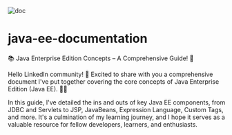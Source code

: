 
![doc](https://github.com/sandeep-patel13/java-ee-documentation/assets/94903157/d73c1577-9cfa-49b6-9bcd-a220efc3d269)


# java-ee-documentation

📚 Java Enterprise Edition Concepts – A Comprehensive Guide! 🚀

Hello LinkedIn community! 👋 Excited to share with you a comprehensive document I've put together covering the core concepts of Java Enterprise Edition (Java EE). 📖✨

In this guide, I've detailed the ins and outs of key Java EE components, from JDBC and Servlets to JSP, JavaBeans, Expression Language, Custom Tags, and more. It's a culmination of my learning journey, and I hope it serves as a valuable resource for fellow developers, learners, and enthusiasts.
